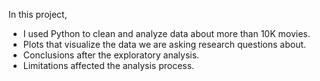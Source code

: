 In this project,
<ul>
  <li>I used Python to clean and analyze data about more than 10K movies.</li>
  <li>Plots that visualize the data we are asking research questions about.</li>
  <li>Conclusions after the exploratory analysis.</li>
  <li>Limitations affected the analysis process.</li>
</ul>
